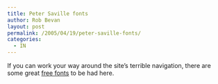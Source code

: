 ```yaml
---
title: Peter Saville fonts
author: Rob Bevan
layout: post
permalink: /2005/04/19/peter-saville-fonts/
categories:
  - IN
---
```

If you can work your way around the site&#8217;s terrible navigation, there are some great [free fonts][1] to be had here.

 [1]: http://www.btinternet.com/~comme6/saville/fonts.htm
